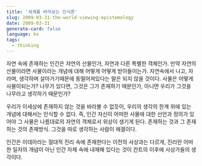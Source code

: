 ```yaml
---
title: '세계를 바라보는 인식론'
slug: 2009-03-31-the-world-viewing-epistemology
date: 2009-03-31
generate-card: false
language: ko
tags:
  - thinking
---
```


자연 속에 존재하는 인간은 자연의 산물인가, 자연과 다른 특별한 객체인가. 만약 자연의 산물이라면 사물이라는 개념에 대해 어떻게 어떻게 받아들이는가. 자연속에서 나고, 자라며, 생각하며 살아가기때문에 동떨어져있다는 말은 되지 않을 것이다. 사물은 어떻게 사물이되는가? 나무가 있다면, 그것은 그가 존재하기 때문인가, 아니면 우리가 그것을 나무라고 생각하기 때문인가?

우리가 이세상에 존재하지 않는 것을 바라볼 수 없듯이, 우리의 생각의 한계 위에 있는 개념에 대해서는 인식할 수 없다. 즉, 인간 자신이 어떠한 사물에 대한 선언과 정의가 있어야 그 사물은 나름대로의 자연의 객체로서 위상이 생기게 된다. 존재하는 것과 그 존재하는 것의 존재방식. 그것을 따로 생각하는 사람이 헤겔이다.

인간은 이데아라는 절대적 진리 속에 존재한다는 이전의 사상과는 다르게, 진리란 어떠한 일자의 개념이 아닌 인간 자체 속에 내재해 있다는 것이 칸트의 이후에 사상가들의 생각이다.
